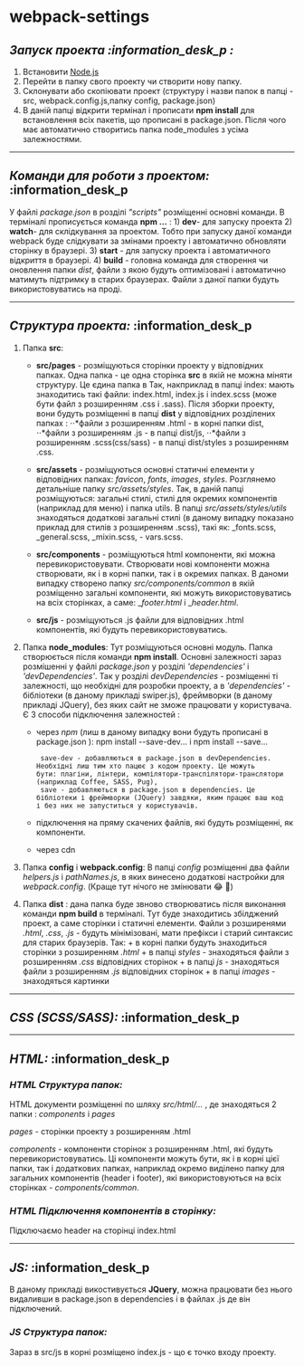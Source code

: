 # webpack-settings

## **_Запуск проекта :information_desk_p :_** 

1) Встановити [Node.js](https://nodejs.org/en/)
2) Перейти в папку свого проекту чи створити нову папку.
3) Склонувати або скопіювати проект (структуру і назви папок в папці - src, webpack.config.js,папку config, package.json)
4) В даній папці відкрити термінал і прописати **npm install**  для встановлення всіх пакетів, що прописані в package.json. Після чого має автоматично створитись папка node_modules з усіма залежностями.

___

## _Команди для роботи з проектом:_ :information_desk_p
   У файлі _package.json_ в розділі _"scripts"_ розміщенні основні команди. В терміналі прописується команда **npm ...** :
      1) **dev**- для запуску проекта
      2) **watch**- для склідкування за проектом. Тобто при запуску даної команди webpack буде слідкувати за змінами проекту і автоматично обновляти сторінку в браузері.
      3) **start** - для запуску проекта і автоматичного відкриття в браузері.
      4) **build** - головна команда для створення чи оновлення папки _dist_, файли з якою будуть оптимізовані і автоматично матимуть підтримку в старих браузерах. Файли з даної папки будуть використовуватись на проді.
___

## _Структура проекта:_ :information_desk_p
   1. Папка **src**:
         + **src/pages** - розміщуються сторінки проекту у відповідних папках. Одна папка - це одна сторінка **src** в якій не можна                     міняти структуру. Це єдина папка в  Так, накприклад в папці index: мають знаходитись такі файли: index.html, index.js i                 index.scss (може бути файл з розширенням .css i .sass). 
                Після зборки проекту, вони будуть розміщенні в папці **dist** у відповідних розділених папках : 
                      ⋅⋅*файли з розширенням .html - в корні папки dist, 
                      ⋅⋅*файли з розширенням .js - в папці dist/js, 
                      ⋅⋅*файли з розширенням .scss(css/sass) - в папці dist/styles з розширенням .css.
                      
         + **src/assets** - розміщуються основні статичні елементи у відповідних папках: _favicon_, _fonts_, _images_, _styles_.
                Розглянемо детальніше папку _src/assets/styles_. Так, в даній папці розміщуються: загальні стилі, стилі для окремих                     компонентів (наприклад для меню) і папка utils. В папці _src/assets/styles/utils_ знаходяться додаткові загальні стилі                   (в даному випадку показано приклад для стилів з розширенням .scss), такі як: _fonts.scss, _general.scss, _mixin.scss, -                 vars.scss. 
               
         + **src/components** - розміщуються html компоненти, які можна перевикористовувати. Створювати нові компоненти можна                           створювати, як і в корні папки, так і в окремих папках. В даноми випадку створено папку _src/components/common_ в якій                   розміщенно загальні компоненти, які можуть використовуватись на всіх сторінках, а саме: __footer.html_ i __header.html_.
                              
         + **src/js** - розміщуються .js файли для відповідних .html компонентів, які будуть перевикористовуватись. 
         
   2. Папка **node_modules**: Тут розміщуються основні модуль. Папка створюється після команди  **npm install**. Основні залежності зараз розмішенні у файлі _package.json_ у розділі _'dependencies'_ i _'devDependencies'_. Так у розділі _devDependencies_ - розміщенні ті залежності, що необхідні для розробки проекту, а в  _'dependencies'_ - бібліотеки (в даному прикладі swiper.js), фреймворки (в даному прикладі JQuery), без яких сайт не зможе працювати у користувача.  
   Є 3 способи підключення залежностей :
        + через _npm_ (лиш в даному випадку вони будуть прописані в package.json ): npm install --save-dev... i npm install --save...
        
               save-dev - добавляються в package.json в devDependencies. Необхідні лиш тим хто пацює з кодом проекту. Це можуть                        бути: плагіни, лінтери, компілятори-транспілятори-транслятори (наприклад Coffee, SASS, Pug),
               save - добавляються в package.json в dependencies. Це бібліотеки і фреймворки (JQuery) завдяки, яким працює ваш код                      і без них не запуститься у користувачів. 
                
        + підключення на пряму скачених файлів, які будуть розміщенні, як компоненти.
          
        + через cdn
        
  3. Папка **config** i **webpack.config**: В папці _config_ розміщенні два файли _helpers.js_ і _pathNames.js_, в яких винесено додаткові настройки для _webpack.config_. (Краще тут нічого не змінювати :joy: :pray:)
  
  4. Папка **dist** : дана папка буде звново створюватись після виконання команди **npm build** в терміналі. Тут буде знаходитись збілджений проект, а саме сторінки і статичні елементи. Файли з розширенями _.html_,  _.css_, _.js_ - будуть мінімізовані, мати префікси і старий синтаксис для старих браузерів. Так: 
          + в корні папки будуть знаходиться сторінки з розширенням _.html_
          + в папці _styles_ - знаходяться файли з розширенням _.css_ відповідних сторінок
          + в папці _js_ - знаходяться файли з розширенням _.js_ відповідних сторінок
          + в папці _images_ - знаходяться картинки


___
## **_CSS (SCSS/SASS):_** :information_desk_p

___
## **_HTML:_** :information_desk_p

### _HTML Структура папок:_ 
HTML документи розміщенні по шляху _src/html/..._ , де знаходяться 2 папки :  _components_ i _pages_

_pages_ - сторінки проекту з розширенням .html

_components_ - компоненти сторінок  з розширенням .html, які будуть перевикористовуватись. Ці компоненти можуть бути, як і в корні цієї папки, так і додаткових папках, наприклад окремо виділено папку для загальних компонентів (header i footer), які використовуються на всіх сторінках - _components/common_.

### _HTML Підключення компонентів в сторінку:_
 Підключаємо header на сторінці index.html
___
## **_JS:_** :information_desk_p

В даному прикладі викостивується **JQuery**, можна працювати без нього видаливши в package.json в dependencies і в файлах .js де він підключений. 



### _JS Структура папок:_
 Зараз в src/js в корні розміщено index.js - що є точко входу проекту.


